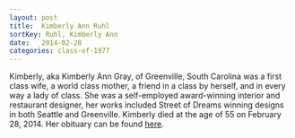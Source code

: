 ```yaml
---
layout: post
title:  Kimberly Ann Ruhl
sortKey: Ruhl, Kimberly Ann
date:   2014-02-28
categories: class-of-1977
---
```

Kimberly, aka Kimberly Ann Gray, of Greenville, South Carolina was a first class wife, a world class mother, a friend in a class by herself, and in every way a lady of class. She was a self-employed award-winning interior and restaurant designer, her works included Street of Dreams winning designs in both Seattle and Greenville. Kimberly died at the age of 55 on February 28, 2014. Her obituary can be found [here](https://tinyurl.com/y7advv3s).
